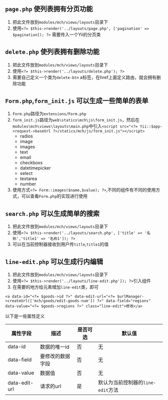## `page.php` 使列表拥有分页功能

1. 把此文件放到`modules/mch/views/layouts`目录下   
2. 使用`<?= $this->render('../layouts/page.php', ['pagination' => $pagination]); ?>` 需要传入一个Yii的分页类

## `delete.php` 使列表拥有删除功能

1. 把此文件放到`modules/mch/views/layouts`目录下  
2. 使用`<?= $this->render('../layouts/delete.php'); ?>`
3. 需要自己定义一个类为`delete-btn` a标签，在href上面定义路由，就会拥有删除功能

## `Form.php`,`form_init.js` 可以生成一些简单的表单

1. `Form.php`路径为`extensions/Form.php`
2. `form_init.js`路径为`web\statics\mch\js\form_init.js`，然后在`modules\mch\views\layouts\main.php`中引入`<script src="<?= Yii::$app->request->baseUrl ?>/statics/mch/js/form_init.js"></script>`
   * radios
   * image
   * images
   * text
   * email
   * checkboxs
   * datetimepicker
   * select
   * textarea
   * number
3. 使用方式`<?= Form::images($name,$value); ?>`,不同的组件有不同的使用方式，可以查看`Form.php`的实现进行使用
   
## `search.php` 可以生成简单的搜索

1. 把此文件放到`modules/mch/views/layouts`目录下  
2. 使用`<?= $this->render('../layouts/search.php', ['title' => '名称','title1' => '名称1']); ?>`
3. 可以在当前控制器接收到用户传`title`,`title1`的值

## `line-edit.php` 可以生成行内编辑

1. 把此文件放到`modules/mch/views/layouts`目录下 
2. 使用`<?= $this->render('../layouts/line-edit.php']); ?>`引入组件
3. 在需要的地方给元素增加`line-edit`类，即可

`<a data-id="<?= $goods->id ?>" data-edit-url="<?= $urlManager->createUrl(['mch/goods/edit-goods-num']) ?>" data-field="regions" data-value="<?= $goods->regions ?>" class="line-edit">修改</a>`

以下是一些属性定义

| 属性字段      | 描述             | 是否可选 | 默认值                            |
| ------------- | ---------------- | -------- | --------------------------------- |
| data-id       | 数据的唯一id     | 否       | 无                                |
| data-field    | 要修改的数据字段 | 否       | 无                                |
| data-value    | 数据值           | 否       | 无                                |
| data-edit-url | 请求的url        | 是       | 默认为当前控制器的`line-edit`方法 |
